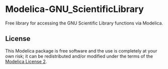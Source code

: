 # Modelica-GNU_ScientificLibrary

Free library for accessing the GNU Scientific Library functions via Modelica.

## License

This Modelica package is free software and the use is completely at your own risk;
it can be redistributed and/or modified under the terms of the [Modelica License 2](https://modelica.org/licenses/ModelicaLicense2).
